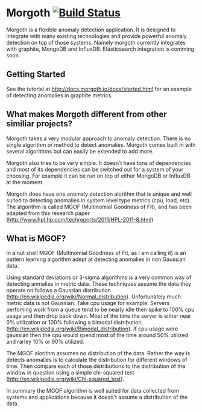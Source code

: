 
Morgoth [![Build Status](https://travis-ci.org/nvcook42/morgoth.svg?branch=master)](https://travis-ci.org/nvcook42/morgoth)
=======

Morgoth is a flexible anomaly detection application.
It is designed to integrate with many existing technologies
and provide powerful anomaly detection on top of those systems.
Namely morgoth currently integrates with graphite, MongoDB and InfluxDB.
Elasticsearch integration is comming soon.

Getting Started
---------------

See the tutorial at http://docs.morgoth.io/docs/started.html for an example
of detecting anomalies in graphite metrics.


What makes Morgoth different from other similiar projects?
----------------------------------------------------------
Morgoth takes a very modular approach to anomaly detection. There is no single algorithm
or method to detect anomalies. Morgoth comes built in with several algorithms but can
easily be extended to add more.

Morgoth also tries to be very simple. It doesn’t have tons of dependencies and most
of its dependencies can be switched out for a system of your choosing. For example
it can be run on top of either MongoDB or InfluxDB at the moment.

Morgoth does have one anomaly detection alorithm that is unique and well suited to
detecting anomalies in system level type metrics (cpu, load, etc). The algorithm is
called MGOF (Multinomial Goodness of Fit), and has been adapted from this research paper
(http://www.hpl.hp.com/techreports/2011/HPL-2011-8.html)


What is MGOF?
-------------

In a nut shell MGOF (Multinomial Goodness of Fit, as I am calling it) is an pattern
learning algorithm adept at detecting anomalies in non Gaussian data.

Using standard deviations or 3-sigma algorithms is a very common way of detecting anmalies in metric data.
These techniques assume the data they operate on follows a Gaussian distribution (http://en.wikipedia.org/wiki/Normal_distribution).
Unfortunately much metric data is not Gaussian. Take cpu usage for example. Servers perfoming work from a queue tend to be nearly idle
then spike to 100% cpu usage and then drop back down. Most of the time the server is either near 0% utilization
or 100% following a bimodal distribution, (http://en.wikipedia.org/wiki/Bimodal_distribution). If cpu usage
were gaussian then the cpu would spend most of the time around 50% utilized and rarley 10% or 90% utilized.

The MGOF alorithm assumes no distribution of the data. Rather the way is detects anomalies is to calculate the
distribution for different windows of time. Then compare each of those distributions to the distribution of the window in question
using a simple chi-squared test (http://en.wikipedia.org/wiki/Chi-squared_test).

In summary the MGOF algorithm is well suited for data collected from systems and applications because it doesn't assume a distribution
of the data.


